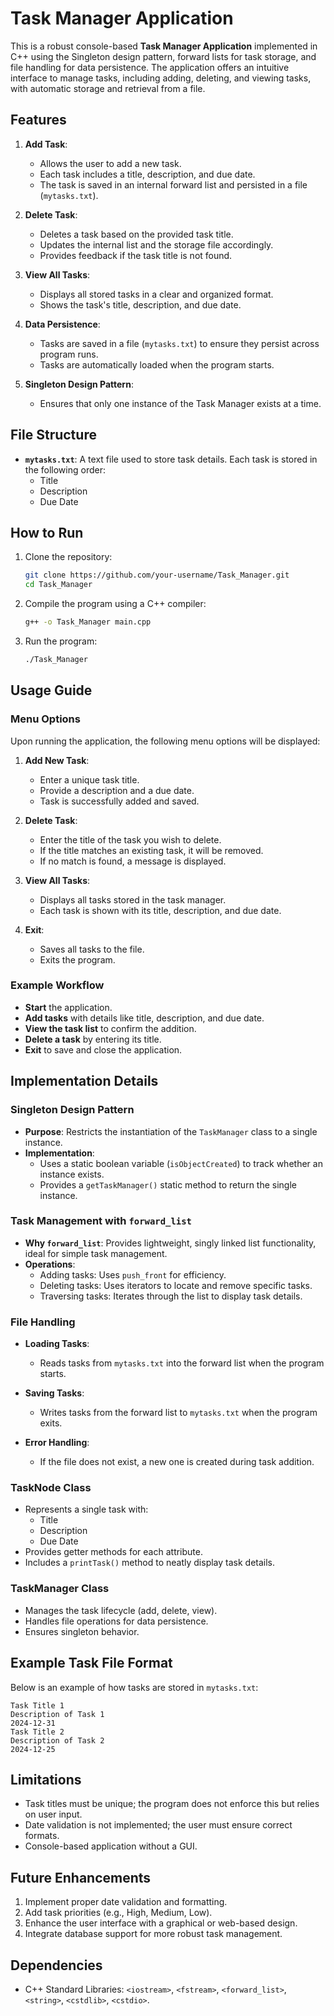 # Task Manager Application

This is a robust console-based **Task Manager Application** implemented in C++ using the Singleton design pattern, forward lists for task storage, and file handling for data persistence. The application offers an intuitive interface to manage tasks, including adding, deleting, and viewing tasks, with automatic storage and retrieval from a file.

## Features

1. **Add Task**:
   - Allows the user to add a new task.
   - Each task includes a title, description, and due date.
   - The task is saved in an internal forward list and persisted in a file (`mytasks.txt`).

2. **Delete Task**:
   - Deletes a task based on the provided task title.
   - Updates the internal list and the storage file accordingly.
   - Provides feedback if the task title is not found.

3. **View All Tasks**:
   - Displays all stored tasks in a clear and organized format.
   - Shows the task's title, description, and due date.

4. **Data Persistence**:
   - Tasks are saved in a file (`mytasks.txt`) to ensure they persist across program runs.
   - Tasks are automatically loaded when the program starts.

5. **Singleton Design Pattern**:
   - Ensures that only one instance of the Task Manager exists at a time.

## File Structure

- **`mytasks.txt`**: A text file used to store task details. Each task is stored in the following order:
  - Title
  - Description
  - Due Date

## How to Run

1. Clone the repository:
    ```bash
    git clone https://github.com/your-username/Task_Manager.git
    cd Task_Manager
    ```

2. Compile the program using a C++ compiler:
    ```bash
    g++ -o Task_Manager main.cpp
    ```

3. Run the program:
    ```bash
    ./Task_Manager
    ```

## Usage Guide

### Menu Options

Upon running the application, the following menu options will be displayed:

1. **Add New Task**:
   - Enter a unique task title.
   - Provide a description and a due date.
   - Task is successfully added and saved.

2. **Delete Task**:
   - Enter the title of the task you wish to delete.
   - If the title matches an existing task, it will be removed.
   - If no match is found, a message is displayed.

3. **View All Tasks**:
   - Displays all tasks stored in the task manager.
   - Each task is shown with its title, description, and due date.

4. **Exit**:
   - Saves all tasks to the file.
   - Exits the program.

### Example Workflow

- **Start** the application.
- **Add tasks** with details like title, description, and due date.
- **View the task list** to confirm the addition.
- **Delete a task** by entering its title.
- **Exit** to save and close the application.

## Implementation Details

### Singleton Design Pattern

- **Purpose**: Restricts the instantiation of the `TaskManager` class to a single instance.
- **Implementation**: 
  - Uses a static boolean variable (`isObjectCreated`) to track whether an instance exists.
  - Provides a `getTaskManager()` static method to return the single instance.

### Task Management with `forward_list`

- **Why `forward_list`**: Provides lightweight, singly linked list functionality, ideal for simple task management.
- **Operations**:
  - Adding tasks: Uses `push_front` for efficiency.
  - Deleting tasks: Uses iterators to locate and remove specific tasks.
  - Traversing tasks: Iterates through the list to display task details.

### File Handling

- **Loading Tasks**:
  - Reads tasks from `mytasks.txt` into the forward list when the program starts.

- **Saving Tasks**:
  - Writes tasks from the forward list to `mytasks.txt` when the program exits.

- **Error Handling**:
  - If the file does not exist, a new one is created during task addition.

### TaskNode Class

- Represents a single task with:
  - Title
  - Description
  - Due Date
- Provides getter methods for each attribute.
- Includes a `printTask()` method to neatly display task details.

### TaskManager Class

- Manages the task lifecycle (add, delete, view).
- Handles file operations for data persistence.
- Ensures singleton behavior.

## Example Task File Format

Below is an example of how tasks are stored in `mytasks.txt`:

```
Task Title 1
Description of Task 1
2024-12-31
Task Title 2
Description of Task 2
2024-12-25
```

## Limitations

- Task titles must be unique; the program does not enforce this but relies on user input.
- Date validation is not implemented; the user must ensure correct formats.
- Console-based application without a GUI.

## Future Enhancements

1. Implement proper date validation and formatting.
2. Add task priorities (e.g., High, Medium, Low).
3. Enhance the user interface with a graphical or web-based design.
4. Integrate database support for more robust task management.

## Dependencies

- C++ Standard Libraries: `<iostream>`, `<fstream>`, `<forward_list>`, `<string>`, `<cstdlib>`, `<cstdio>`.
